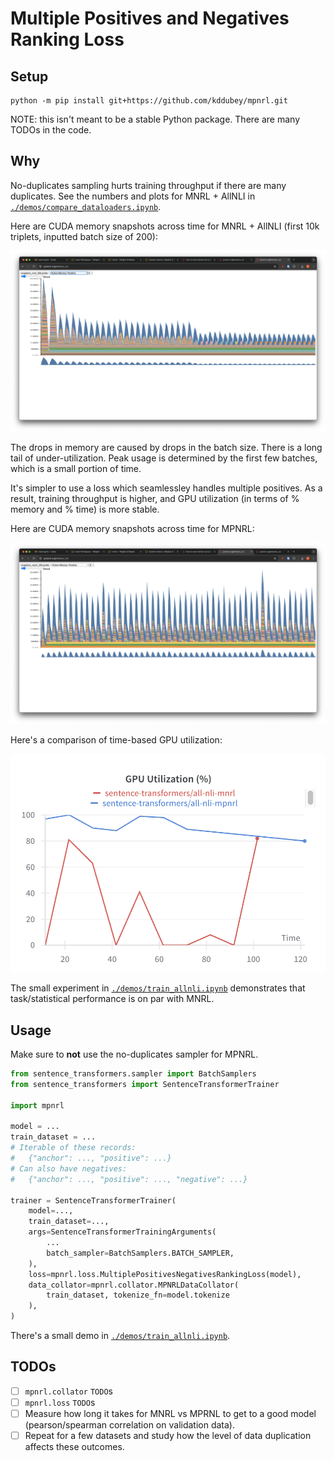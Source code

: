 # Multiple Positives and Negatives Ranking Loss


## Setup

```
python -m pip install git+https://github.com/kddubey/mpnrl.git
```

NOTE: this isn't meant to be a stable Python package. There are many TODOs in the code.


## Why

No-duplicates sampling hurts training throughput if there are many duplicates. See the
numbers and plots for MNRL + AllNLI in
[`./demos/compare_dataloaders.ipynb`](./demos/compare_dataloaders.ipynb).

Here are CUDA memory snapshots across time for MNRL + AllNLI (first 10k triplets,
inputted batch size of 200):

![](./images/memory_snapshots/mnrl.png)

The drops in memory are caused by drops in the batch size.  There is a long tail of
under-utilization. Peak usage is determined by the first few batches, which is a small
portion of time.

It's simpler to use a loss which seamlessley handles multiple positives. As a result,
training throughput is higher, and GPU utilization (in terms of % memory and % time) is
more stable.

Here are CUDA memory snapshots across time for MPNRL:

![](./images/memory_snapshots/mpnrl.png)

Here's a comparison of time-based GPU utilization:

![](./images/gpu_utilization_time.png)

The small experiment in [`./demos/train_allnli.ipynb`](./demos/train_allnli.ipynb)
demonstrates that task/statistical performance is on par with MNRL.


## Usage

Make sure to **not** use the no-duplicates sampler for MPNRL.

```python
from sentence_transformers.sampler import BatchSamplers
from sentence_transformers import SentenceTransformerTrainer

import mpnrl

model = ...
train_dataset = ...
# Iterable of these records:
#   {"anchor": ..., "positive": ...}
# Can also have negatives:
#   {"anchor": ..., "positive": ..., "negative": ...}

trainer = SentenceTransformerTrainer(
    model=...,
    train_dataset=...,
    args=SentenceTransformerTrainingArguments(
        ...
        batch_sampler=BatchSamplers.BATCH_SAMPLER,
    ),
    loss=mpnrl.loss.MultiplePositivesNegativesRankingLoss(model),
    data_collator=mpnrl.collator.MPNRLDataCollator(
        train_dataset, tokenize_fn=model.tokenize
    ),
)
```

There's a small demo in [`./demos/train_allnli.ipynb`](./demos/train_allnli.ipynb).


## TODOs

- [ ] `mpnrl.collator` `TODO`s
- [ ] `mpnrl.loss` `TODO`s
- [ ] Measure how long it takes for MNRL vs MPRNL to get to a good model
(pearson/spearman correlation on validation data).
- [ ] Repeat for a few datasets and study how the level of data duplication affects
these outcomes.
